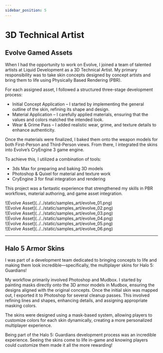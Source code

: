 ```yaml
---
sidebar_position: 5
---
```


# 3D Technical Artist

## Evolve Gamed Assets

When I had the opportunity to work on Evolve, I joined a team of talented artists at Liquid Development as a 3D Technical Artist. My primary responsibility was to take skin concepts designed by concept artists and bring them to life using Physically Based Rendering (PBR).

For each assigned asset, I followed a structured three-stage development process:

- Initial Concept Application – I started by implementing the general outline of the skin, refining its shape and design.
- Material Application – I carefully applied materials, ensuring that the values and colors matched the intended look.
- Wear & Grime Pass – I added realistic wear, grime, and texture details to enhance authenticity.

Once the materials were finalized, I baked them onto the weapon models for both First-Person and Third-Person views. From there, I integrated the skins into Evolve’s CryEngine 3 game engine.

To achieve this, I utilized a combination of tools:

- 3ds Max for preparing and baking 3D models
- Photoshop & Quixel for material and texture work
- CryEngine 3 for final integration and rendering

This project was a fantastic experience that strengthened my skills in PBR workflows, material authoring, and game asset integration.

<div class="gallery">![Evolve Asset](../../static/samples_art/evolve_01.png)</div>
<div class="gallery">![Evolve Asset](../../static/samples_art/evolve_02.png)</div>
<div class="gallery">![Evolve Asset](../../static/samples_art/evolve_03.png)</div>
<div class="gallery">![Evolve Asset](../../static/samples_art/evolve_04.png)</div>
<div class="gallery">![Evolve Asset](../../static/samples_art/evolve_05.png)</div>
<div class="gallery">![Evolve Asset](../../static/samples_art/evolve_06.png)</div>

---

## Halo 5 Armor Skins

I was part of a development team dedicated to bringing concepts to life and making them look incredible—specifically, the multiplayer skins for Halo 5: Guardians!

My workflow primarily involved Photoshop and Mudbox. I started by painting masks directly onto the 3D armor models in Mudbox, ensuring the designs aligned with the original concepts. Once the initial skin was mapped out, I exported it to Photoshop for several cleanup passes. This involved refining lines and shapes, enhancing details, and assigning appropriate masking colors.

The skins were designed using a mask-based system, allowing players to customize colors for each skin dynamically, creating a more personalized multiplayer experience.

Being part of the Halo 5: Guardians development process was an incredible experience. Seeing the skins come to life in-game and knowing players could customize them made it all the more rewarding!

<img className="workSlide">
